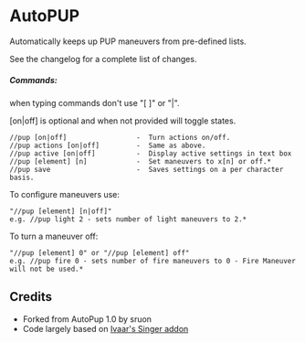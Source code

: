 # AutoPUP

Automatically keeps up PUP maneuvers from pre-defined lists.

See the changelog for a complete list of changes.

##### Commands:
when typing commands don't use "[ ]" or "|".

[on|off] is optional and when not provided will toggle states.

	//pup [on|off]                 -  Turn actions on/off.
	//pup actions [on|off]         -  Same as above.
	//pup active [on|off]          -  Display active settings in text box
    //pup [element] [n]            -  Set maneuvers to x[n] or off.*
	//pup save                     -  Saves settings on a per character basis.

To configure maneuvers use:
	
	"//pup [element] [n|off]" 
	e.g. //pup light 2 - sets number of light maneuvers to 2.*

To turn a maneuver off:
	
	"//pup [element] 0" or "//pup [element] off"
	e.g. //pup fire 0 - sets number of fire maneuvers to 0 - Fire Maneuver will not be used.*


## Credits
* Forked from AutoPup 1.0 by sruon
* Code largely based on [Ivaar's Singer addon](https://github.com/Ivaar/Windower-addons/tree/master/Singer)
